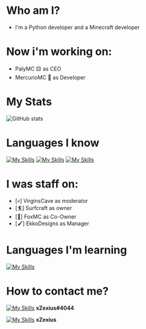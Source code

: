 <h1> Who am I?</h1>

- I'm a Python developer and a Minecraft developer

<h1> Now i'm working on: </h1>

- PalyMC 🟨 as CEO
- MercurioMC 🌌 as Developer


<h1> My Stats </h1>

![GitHub stats](https://github-readme-stats.vercel.app/api?username=xzexius&show_icons=true)

<h1>Languages I know</h1>

[![My Skills](https://skillicons.dev/icons?i=python)](https://skillicons.dev)
[![My Skills](https://skillicons.dev/icons?i=html)](https://skillicons.dev)
[![My Skills](https://skillicons.dev/icons?i=css)](https://skillicons.dev)

<h1>I was staff on:</h1>

- [💀] VirginsCave as moderator
- [🏄] Surfcraft as owner
- [🦊] FoxMC as Co-Owner
- [🖌️] EkkoDesigns as Manager

<h1>Languages I'm learning</h1>

[![My Skills](https://skillicons.dev/icons?i=javascript)](https://skillicons.dev)

<h1>How to contact me?</h1>

[![My Skills](https://skillicons.dev/icons?i=discord)](https://skillicons.dev) **xZexius#4044**

[![My Skills](https://skillicons.dev/icons?i=twitter)](https://skillicons.dev) **xZexius**




